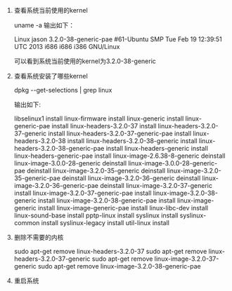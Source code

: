 1. 查看系统当前使用的kernel 
    
    uname -a
    输出如下：
    
    Linux jason 3.2.0-38-generic-pae #61-Ubuntu SMP Tue Feb 19 12:39:51 UTC 2013 i686 i686 i386 GNU/Linux
    
    可以看到系统当前使用的kernel为3.2.0-38-generic

2. 查看系统安装了哪些kernel
    
    dpkg --get-selections | grep linux
    
    输出如下:
    
    libselinux1					install
    linux-firmware				install
    linux-generic				install
    linux-generic-pae				install
    linux-headers-3.2.0-37			install
    linux-headers-3.2.0-37-generic		install
    linux-headers-3.2.0-37-generic-pae		install
    linux-headers-3.2.0-38			install
    linux-headers-3.2.0-38-generic		install
    linux-headers-3.2.0-38-generic-pae		install
    linux-headers-generic			install
    linux-headers-generic-pae			install
    linux-image-2.6.38-8-generic		deinstall
    linux-image-3.0.0-28-generic		deinstall
    linux-image-3.0.0-28-generic-pae		deinstall
    linux-image-3.2.0-35-generic		deinstall
    linux-image-3.2.0-35-generic-pae		deinstall
    linux-image-3.2.0-36-generic		deinstall
    linux-image-3.2.0-36-generic-pae		deinstall
    linux-image-3.2.0-37-generic		install
    linux-image-3.2.0-37-generic-pae		install
    linux-image-3.2.0-38-generic		install
    linux-image-3.2.0-38-generic-pae		install
    linux-image-generic				install
    linux-image-generic-pae			install
    linux-libc-dev				install
    linux-sound-base				install
    pptp-linux					install
    syslinux					install
    syslinux-common				install
    syslinux-legacy				install
    util-linux					install    

3. 删除不需要的内核 
    
    sudo apt-get remove linux-headers-3.2.0-37
    sudo apt-get remove linux-headers-3.2.0-37-generic
    sudo apt-get remove linux-image-3.2.0-37-generic 
    sudo apt-get remove linux-image-3.2.0-38-generic-pae

4. 重启系统
